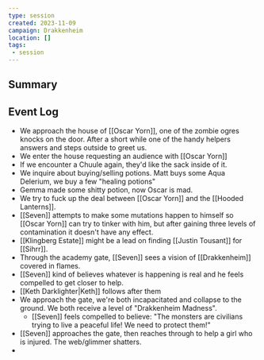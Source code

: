 ```yaml
---
type: session
created: 2023-11-09
campaign: Drakkenheim
location: []
tags:
 - session
---
```



## Summary

## Event Log

- We approach the house of [[Oscar Yorn]], one of the zombie ogres knocks on the door. After a short while one of the handy helpers answers and steps outside to greet us.
- We enter the house requesting an audience with [[Oscar Yorn]]
- If we encounter a Chuule again, they'd like the sack inside of it.
- We inquire about buying/selling potions. Matt buys some Aqua Delerium, we buy a few "healing potions"
- Gemma made some shitty potion, now Oscar is mad.
- We try to fuck up the deal between [[Oscar Yorn]] and the [[Hooded Lanterns]].
- [[Seven]] attempts to make some mutations happen to himself so [[Oscar Yorn]] can try to tinker with him, but after gaining three levels of contamination it doesn't have any effect.
- [[Klingberg Estate]] might be a lead on finding [[Justin Tousant]] for [[Sihrr]].
- Through the academy gate, [[Seven]] sees a vision of [[Drakkenheim]] covered in flames.
- [[Seven]] kind of believes whatever is happening is real and he feels compelled to get closer to help.
- [[Keth Darklighter|Keth]] follows after them
- We approach the gate, we're both incapacitated and collapse to the ground. We both receive a level of "Drakkenheim Madness".
	- [[Seven]] feels compelled to believe: "The monsters are civilians trying to live a peaceful life! We need to protect them!"
- [[Seven]] approaches the gate, then reaches through to help a girl who is injured. The web/glimmer shatters.
- 
